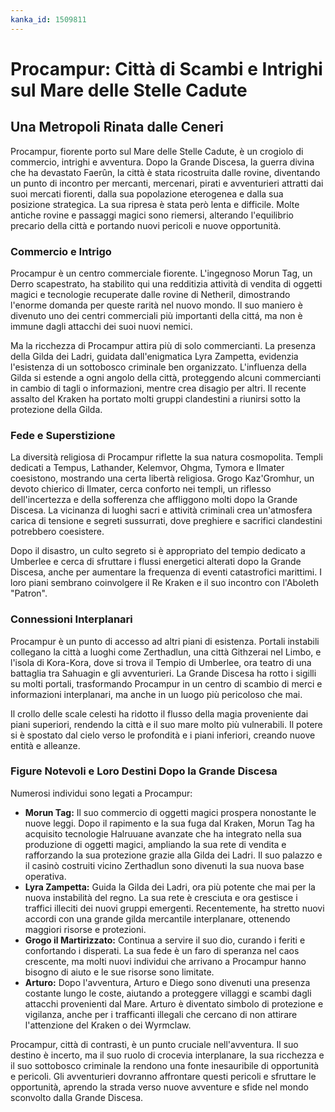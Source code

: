 ```yaml
---
kanka_id: 1509811
---
```


# Procampur: Città di Scambi e Intrighi sul Mare delle Stelle Cadute

## Una Metropoli Rinata dalle Ceneri

Procampur, fiorente porto sul Mare delle Stelle Cadute, è un crogiolo di commercio, intrighi e avventura. Dopo la Grande Discesa, la guerra divina che ha devastato Faerûn, la città è stata ricostruita dalle rovine, diventando un punto di incontro per mercanti, mercenari, pirati e avventurieri attratti dai suoi mercati fiorenti, dalla sua popolazione eterogenea e dalla sua posizione strategica. La sua ripresa è stata però lenta e difficile. Molte antiche rovine e passaggi magici sono riemersi, alterando l'equilibrio precario della città e portando nuovi pericoli e nuove opportunità.

### Commercio e Intrigo

Procampur è un centro commerciale fiorente. L'ingegnoso Morun Tag, un Derro scapestrato, ha stabilito qui una redditizia attività di vendita di oggetti magici e tecnologie recuperate dalle rovine di Netheril, dimostrando l'enorme domanda per queste rarità nel nuovo mondo. Il suo maniero è divenuto uno dei centri commerciali più importanti della cittá, ma non è immune dagli attacchi dei suoi nuovi nemici.

Ma la ricchezza di Procampur attira più di solo commercianti. La presenza della Gilda dei Ladri, guidata dall'enigmatica Lyra Zampetta, evidenzia l'esistenza di un sottobosco criminale ben organizzato. L'influenza della Gilda si estende a ogni angolo della città, proteggendo alcuni commercianti in cambio di tagli o informazioni, mentre crea disagio per altri. Il recente assalto del Kraken ha portato molti gruppi clandestini a riunirsi sotto la protezione della Gilda.

### Fede e Superstizione

La diversità religiosa di Procampur riflette la sua natura cosmopolita. Templi dedicati a Tempus, Lathander, Kelemvor, Ohgma, Tymora e Ilmater coesistono, mostrando una certa libertà religiosa. Grogo Kaz'Gromhur, un devoto chierico di Ilmater, cerca conforto nei templi, un riflesso dell'incertezza e della sofferenza che affliggono molti dopo la Grande Discesa. La vicinanza di luoghi sacri e attività criminali crea un'atmosfera carica di tensione e segreti sussurrati, dove preghiere e sacrifici clandestini potrebbero coesistere.

Dopo il disastro, un culto segreto si è appropriato del tempio dedicato a Umberlee e cerca di sfruttare i flussi energetici alterati dopo la Grande Discesa, anche per aumentare la frequenza di eventi catastrofici marittimi. I loro piani sembrano coinvolgere il Re Kraken e il suo incontro con l'Aboleth "Patron".

### Connessioni Interplanari

Procampur è un punto di accesso ad altri piani di esistenza. Portali instabili collegano la città a luoghi come Zerthadlun, una città Githzerai nel Limbo, e l'isola di Kora-Kora, dove si trova il Tempio di Umberlee, ora teatro di una battaglia tra Sahuagin e gli avventurieri. La Grande Discesa ha rotto i sigilli su molti portali, trasformando Procampur in un centro di scambio di merci e informazioni interplanari, ma anche in un luogo più pericoloso che mai.

Il crollo delle scale celesti ha ridotto il flusso della magia proveniente dai piani superiori, rendendo la città e il suo mare molto più vulnerabili. Il potere si è spostato dal cielo verso le profondità e i piani inferiori, creando nuove entità e alleanze.

### Figure Notevoli e Loro Destini Dopo la Grande Discesa

Numerosi individui sono legati a Procampur:

* **Morun Tag:** Il suo commercio di oggetti magici prospera nonostante le nuove leggi. Dopo il rapimento e la sua fuga dal Kraken, Morun Tag ha acquisito tecnologie Halruuane avanzate che ha integrato nella sua produzione di oggetti magici, ampliando la sua rete di vendita e rafforzando la sua protezione grazie alla Gilda dei Ladri. Il suo palazzo e il casinò costruiti vicino Zerthadlun sono divenuti la sua nuova base operativa.
* **Lyra Zampetta:** Guida la Gilda dei Ladri, ora più potente che mai per la nuova instabilità del regno. La sua rete è cresciuta e ora gestisce i traffici illeciti dei nuovi gruppi emergenti. Recentemente, ha stretto nuovi accordi con una grande gilda mercantile interplanare, ottenendo maggiori risorse e protezioni.
* **Grogo il Martirizzato:** Continua a servire il suo dio, curando i feriti e confortando i disperati. La sua fede è un faro di speranza nel caos crescente, ma molti nuovi individui che arrivano a Procampur hanno bisogno di aiuto e le sue risorse sono limitate.
* **Arturo:** Dopo l'avventura, Arturo e Diego sono divenuti una presenza costante lungo le coste, aiutando a proteggere villaggi e scambi dagli attacchi provenienti dal Mare. Arturo è diventato simbolo di protezione e vigilanza, anche per i trafficanti illegali che cercano di non attirare l'attenzione del Kraken o dei Wyrmclaw.

Procampur, città di contrasti, è un punto cruciale nell'avventura. Il suo destino è incerto, ma il suo ruolo di crocevia interplanare, la sua ricchezza e il suo sottobosco criminale la rendono una fonte inesauribile di opportunità e pericoli. Gli avventurieri dovranno affrontare questi pericoli e sfruttare le opportunità, aprendo la strada verso nuove avventure e sfide nel mondo sconvolto dalla Grande Discesa.